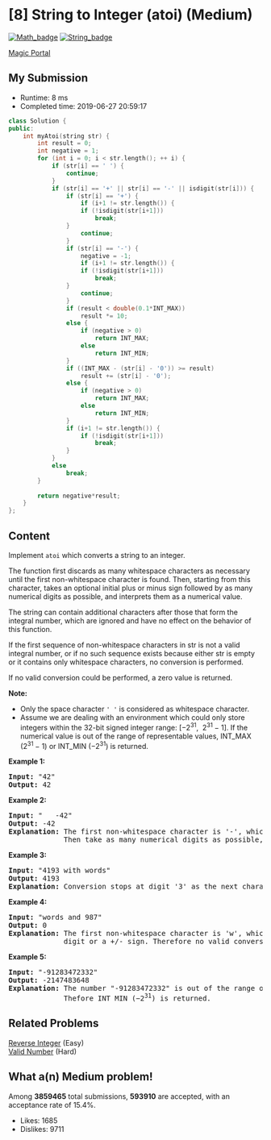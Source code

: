 # [8] String to Integer (atoi) (Medium)

[![Math_badge](https://img.shields.io/badge/topic-Math-green.svg)](https://leetcode.com/problems/string-to-integer-atoi/)  [![String_badge](https://img.shields.io/badge/topic-String-green.svg)](https://leetcode.com/problems/string-to-integer-atoi/) 

[Magic Portal](https://leetcode.com/problems/string-to-integer-atoi/)

## My Submission

- Runtime: 8 ms
- Completed time: 2019-06-27 20:59:17

```cpp
class Solution {
public:
    int myAtoi(string str) {
        int result = 0;
        int negative = 1;
        for (int i = 0; i < str.length(); ++ i) {
            if (str[i] == ' ') {
                continue;
            }
            if (str[i] == '+' || str[i] == '-' || isdigit(str[i])) {
                if (str[i] == '+') {
                    if (i+1 != str.length()) {
                    if (!isdigit(str[i+1]))
                        break;
                }
                    continue;
                }
                if (str[i] == '-') {
                    negative = -1;
                    if (i+1 != str.length()) {
                    if (!isdigit(str[i+1]))
                        break;
                }
                    continue;
                }
                if (result < double(0.1*INT_MAX))
                    result *= 10;
                else {
                    if (negative > 0)
                        return INT_MAX;
                    else 
                        return INT_MIN;
                }
                if ((INT_MAX - (str[i] - '0')) >= result) 
                    result += (str[i] - '0');
                else {
                    if (negative > 0)
                        return INT_MAX;
                    else 
                        return INT_MIN;
                }
                if (i+1 != str.length()) {
                    if (!isdigit(str[i+1]))
                        break;
                }
            }
            else 
                break;
        }
        
        return negative*result;
    }
};
```

## Content
<p>Implement <code><span>atoi</span></code> which&nbsp;converts a string to an integer.</p>

<p>The function first discards as many whitespace characters as necessary until the first non-whitespace character is found. Then, starting from this character, takes an optional initial plus or minus sign followed by as many numerical digits as possible, and interprets them as a numerical value.</p>

<p>The string can contain additional characters after those that form the integral number, which are ignored and have no effect on the behavior of this function.</p>

<p>If the first sequence of non-whitespace characters in str is not a valid integral number, or if no such sequence exists because either str is empty or it contains only whitespace characters, no conversion is performed.</p>

<p>If no valid conversion could be performed, a zero value is returned.</p>

<p><strong>Note:</strong></p>

<ul>
	<li>Only the space character <code>&#39; &#39;</code> is considered as whitespace character.</li>
	<li>Assume we are dealing with an environment which could only store integers within the 32-bit signed integer range: [&minus;2<sup>31</sup>,&nbsp; 2<sup>31&nbsp;</sup>&minus; 1]. If the numerical value is out of the range of representable values, INT_MAX (2<sup>31&nbsp;</sup>&minus; 1) or INT_MIN (&minus;2<sup>31</sup>) is returned.</li>
</ul>

<p><strong>Example 1:</strong></p>

<pre>
<strong>Input:</strong> &quot;42&quot;
<strong>Output:</strong> 42
</pre>

<p><strong>Example 2:</strong></p>

<pre>
<strong>Input:</strong> &quot;   -42&quot;
<strong>Output:</strong> -42
<strong>Explanation:</strong> The first non-whitespace character is &#39;-&#39;, which is the minus sign.
&nbsp;            Then take as many numerical digits as possible, which gets 42.
</pre>

<p><strong>Example 3:</strong></p>

<pre>
<strong>Input:</strong> &quot;4193 with words&quot;
<strong>Output:</strong> 4193
<strong>Explanation:</strong> Conversion stops at digit &#39;3&#39; as the next character is not a numerical digit.
</pre>

<p><strong>Example 4:</strong></p>

<pre>
<strong>Input:</strong> &quot;words and 987&quot;
<strong>Output:</strong> 0
<strong>Explanation:</strong> The first non-whitespace character is &#39;w&#39;, which is not a numerical 
&nbsp;            digit or a +/- sign. Therefore no valid conversion could be performed.</pre>

<p><strong>Example 5:</strong></p>

<pre>
<strong>Input:</strong> &quot;-91283472332&quot;
<strong>Output:</strong> -2147483648
<strong>Explanation:</strong> The number &quot;-91283472332&quot; is out of the range of a 32-bit signed integer.
&nbsp;            Thefore INT_MIN (&minus;2<sup>31</sup>) is returned.</pre>


## Related Problems
[Reverse Integer](https://leetcode.com/problems/reverse-integer/) (Easy) <br>
[Valid Number](https://leetcode.com/problems/valid-number/) (Hard) <br>

## What a(n) Medium problem!
Among **3859465** total submissions, **593910** are accepted, with an acceptance rate of 15.4%. <br>

- Likes: 1685
- Dislikes: 9711

